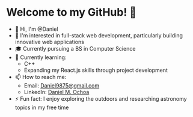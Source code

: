 # Welcome to my GitHub! 👋

* 👋 Hi, I'm @Daniel
* 👀 I'm interested in full-stack web development, particularly building innovative web applications
* 🎓 Currently pursuing a BS in Computer Science
* 🌱 Currently learning:
  * C++
  * Expanding my React.js skills through project development
* 📫 How to reach me:
  * Email: Daniel9875@gmail.com
  * LinkedIn: [Daniel M. Ochoa](https://www.linkedin.com/in/daniel-m-ochoa/)
* ⚡ Fun fact: I enjoy exploring the outdoors and researching astronomy topics in my free time

<!-- Feel free to connect! -->
